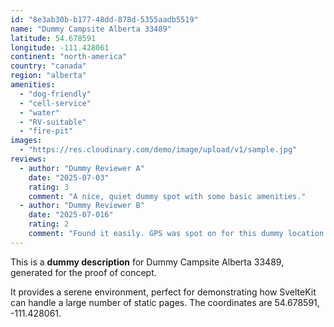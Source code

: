 ```yaml
---
id: "8e3ab30b-b177-48dd-878d-5355aadb5519"
name: "Dummy Campsite Alberta 33489"
latitude: 54.678591
longitude: -111.428061
continent: "north-america"
country: "canada"
region: "alberta"
amenities:
  - "dog-friendly"
  - "cell-service"
  - "water"
  - "RV-suitable"
  - "fire-pit"
images:
  - "https://res.cloudinary.com/demo/image/upload/v1/sample.jpg"
reviews:
  - author: "Dummy Reviewer A"
    date: "2025-07-03"
    rating: 3
    comment: "A nice, quiet dummy spot with some basic amenities."
  - author: "Dummy Reviewer B"
    date: "2025-07-016"
    rating: 2
    comment: "Found it easily. GPS was spot on for this dummy location."
---
```


This is a **dummy description** for Dummy Campsite Alberta 33489, generated for the proof of concept.

It provides a serene environment, perfect for demonstrating how SvelteKit can handle a large number of static pages. The coordinates are 54.678591, -111.428061.
